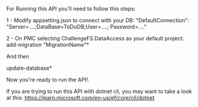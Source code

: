 For Running this API you'll need to follow this steps:

1 - Modify appsetting.json to connect with your DB: "DefaultConnection": "Server=....;DataBase=ToDoDB;User=....; Password=...."

2 - On PMC selecting ChallengeFS.DataAccess as your default project:
add-migration "MigrationName"*

And then

update-database*

Now you're ready to run the API!.

If you are trying to run this API with dotnet cli, you may want to take a look at this:
https://learn.microsoft.com/en-us/ef/core/cli/dotnet
